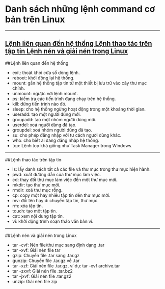 # Danh sách những lệnh command cơ bản trên Linux
----------------------------
[Lệnh liên quan đến hệ thống ](#lenhhethong)
[Lệnh thao tác trên tập tin ](#lenhtaptin)
[Lệnh nén và giải nén trong Linux ](#lenhnen)
---------------------
<a name="lenhhethong"></a>
##Lệnh liên quan đến hệ thống 
- exit: thoát khỏi cửa sổ dòng lệnh.
- reboot: khởi động lại hệ thống.
- mount: gắn hệ thống tập tin từ một thiết bị lưu trữ vào cây thư mục chính.
- unmount: ngược với lệnh mount.
- ps: kiểm tra các tiến trình đang chạy trên hệ thống.
- kill: dừng tiến trình nào đó.
- sleep: cho hệ thống ngừng hoạt động trong một khoảng thời gian.
- useradd: tạo một người dùng mới.
- groupadd: tạo một nhóm người dùng mới.
- userdel: xoá người dùng đã tạo.
- groupdel: xoá nhóm người dùng đã tạo.
- su: cho phép đăng nhập với tư cách người dùng khác.
- who: cho biết ai đang đăng nhập hệ thống.
- top: Lệnh top khá giống như Task Manager trong Windows. 
-----------------------------------------------
<a name="lenhtaptin"></a>
##Lệnh thao tác trên tập tin 
- ls: lấy danh sách tất cả các file và thư mục trong thư mục hiện hành.
- pwd: xuất đường dẫn của thư mục làm việc.
- cd: thay đổi thư mục làm việc đến một thư mục mới.
- mkdir: tạo thư mục mới.
- rmdir: xoá thư mục rỗng.
- cp: copy một hay nhiều tập tin đến thư mục mới.
- mv: đổi tên hay di chuyển tập tin, thư mục.
- rm: xóa tập tin.
- touch: tạo một tập tin.
- cat: xem nội dung tập tin.
- vi: khởi động trình soạn thảo văn bản vi.
--------------------------------
<a name="lenhnen"></a>
##Lệnh nén và giải nén trong Linux 
- tar -cvf:	Nén file/thư mục sang định dạng .tar
- tar -xvf:	Giải nén file tar
- gzip:	Chuyển file .tar sang .tar.gz
- gunzip:	Chuyển file .tar.gz về .tar
- tar -xzf:	Giải nén file .tar.gz, ví dụ:  tar -xvf archive.tar
- tar -zxvf:	Giải nén file .tar.bz2
- tar -jxvf:	Giải nén file .tar.gz2
- unzip:	Giải nén file zip

